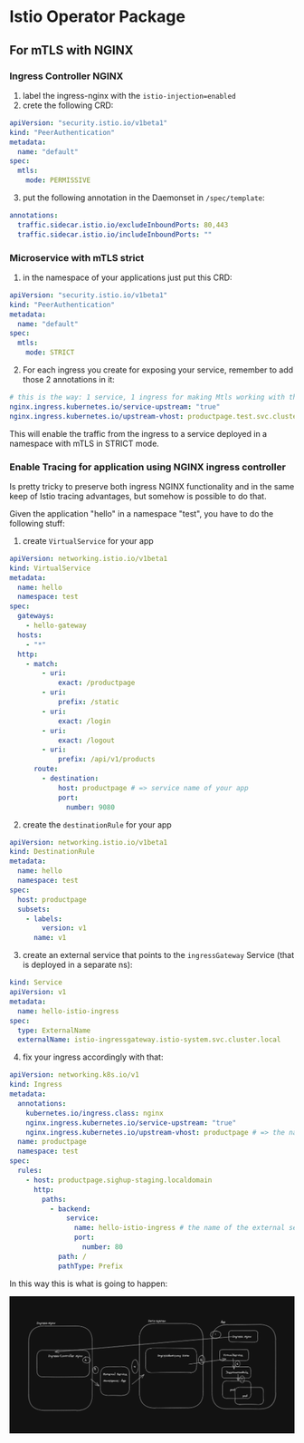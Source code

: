 # Istio Operator Package

## For mTLS with NGINX

### Ingress Controller NGINX

1. label the ingress-nginx with the `istio-injection=enabled`
2. crete the following CRD:

```yaml
apiVersion: "security.istio.io/v1beta1"
kind: "PeerAuthentication"
metadata:
  name: "default"
spec:
  mtls:
    mode: PERMISSIVE
```

3. put the following annotation in the Daemonset in `/spec/template`:

```yaml
annotations:
  traffic.sidecar.istio.io/excludeInboundPorts: 80,443
  traffic.sidecar.istio.io/includeInboundPorts: ""
```

### Microservice with mTLS strict

1. in the namespace of your applications just put this CRD:

```yaml
apiVersion: "security.istio.io/v1beta1"
kind: "PeerAuthentication"
metadata:
  name: "default"
spec:
  mtls:
    mode: STRICT
```

2. For each ingress you create for exposing your service, remember to add those 2 annotations in it:

```yaml
# this is the way: 1 service, 1 ingress for making Mtls working with the annotation above
nginx.ingress.kubernetes.io/service-upstream: "true"
nginx.ingress.kubernetes.io/upstream-vhost: productpage.test.svc.cluster.local
```

This will enable the traffic from the ingress to a service deployed in a namespace with mTLS in STRICT mode.

### Enable Tracing for application using NGINX ingress controller

Is pretty tricky to preserve both ingress NGINX functionality and in the same keep of Istio tracing advantages, but somehow is possible to do that.

Given the application "hello" in a namespace "test", you have to do the following stuff:

1. create `VirtualService` for your app

```yaml
apiVersion: networking.istio.io/v1beta1
kind: VirtualService
metadata:
  name: hello
  namespace: test
spec:
  gateways:
    - hello-gateway
  hosts:
    - "*"
  http:
    - match:
        - uri:
            exact: /productpage
        - uri:
            prefix: /static
        - uri:
            exact: /login
        - uri:
            exact: /logout
        - uri:
            prefix: /api/v1/products
      route:
        - destination:
            host: productpage # => service name of your app
            port:
              number: 9080
```

2. create the `destinationRule` for your app

```yaml
apiVersion: networking.istio.io/v1beta1
kind: DestinationRule
metadata:
  name: hello
  namespace: test
spec:
  host: productpage
  subsets:
    - labels:
        version: v1
      name: v1
```

3. create an external service that points to the `ingressGateway` Service (that is deployed in a separate ns):

```yaml
kind: Service
apiVersion: v1
metadata:
  name: hello-istio-ingress
spec:
  type: ExternalName
  externalName: istio-ingressgateway.istio-system.svc.cluster.local
```

4. fix your ingress accordingly with that:

```yaml
apiVersion: networking.k8s.io/v1
kind: Ingress
metadata:
  annotations:
    kubernetes.io/ingress.class: nginx
    nginx.ingress.kubernetes.io/service-upstream: "true"
    nginx.ingress.kubernetes.io/upstream-vhost: productpage # => the name of the virtualservice that the ingressGateway is expecting to match
  name: productpage
  namespace: test
spec:
  rules:
    - host: productpage.sighup-staging.localdomain
      http:
        paths:
          - backend:
              service:
                name: hello-istio-ingress # the name of the external service that we did before
                port:
                  number: 80
            path: /
            pathType: Prefix
```

In this way this is what is going to happen:

![nginx-istio-flow](../../docs/images/flow.png)

